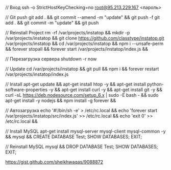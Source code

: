 // Вход
ssh -o StrictHostKeyChecking=no root@95.213.229.167
<пароль>



// Git push
git add . && git commit --amend -m "update" && git push -f
git add . && git commit -m "update" && git push



// Reinstall Project
rm -rf /var/projects/instatop && 
mkdir -p /var/projects/instatop && 
git clone https://github.com/classtype/instatop.git /var/projects/instatop && 
cd /var/projects/instatop && 
npm i --unsafe-perm && 
forever stopall && 
forever start /var/projects/instatop/index.js && 



// Перезагрузка сервера
shutdown -r now



// Update
cd /var/projects/instatop && git pull && npm i && forever restart /var/projects/instatop/index.js



// Install
apt-get update && 
apt-get install htop -y && 
apt-get install python-software-properties -y && 
apt-get install curl -y && 
apt-get install git -y && 
curl -sL https://deb.nodesource.com/setup_6.x | sudo -E bash - && sudo apt-get install -y nodejs && 
npm install -g forever && 



// Автозагрузка
echo '#!/bin/sh -e' > /etc/rc.local && 
echo 'forever start /var/projects/instatop/src/index.js' >> /etc/rc.local && 
echo 'exit 0' >> /etc/rc.local && 



// Install MySQL
apt-get install mysql-server mysql-client mysql-common -y && 
mysql && 
CREATE DATABASE Test; SHOW DATABASES; EXIT;



// Reinstall MySQL
mysql && 
DROP DATABASE Test; SHOW DATABASES; EXIT;


https://gist.github.com/sheikhwaqas/9088872
